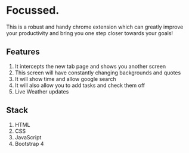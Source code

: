 # Focussed.

This is a robust and handy chrome extension which can greatly improve your productivity and bring you one step closer towards your goals!

## Features

1) It intercepts the new tab page and shows you another screen
2) This screen will have constantly changing backgrounds and quotes
3) It will show time and allow google search
4) It will also allow you to add tasks and check them off
5) Live Weather updates

## Stack

1) HTML
2) CSS
3) JavaScript
4) Bootstrap 4
